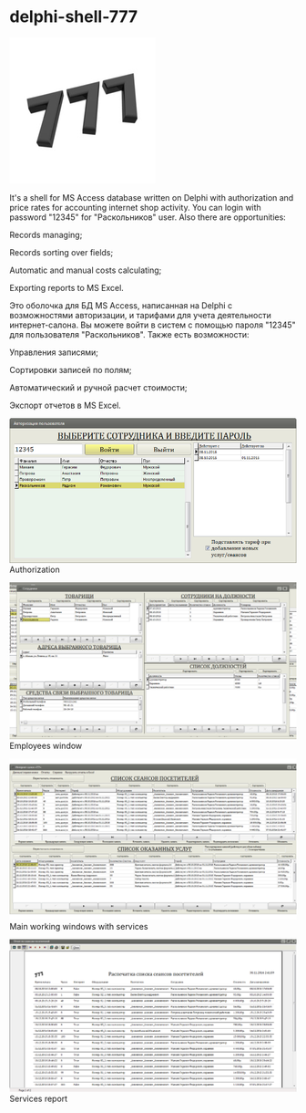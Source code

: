 ﻿# delphi-shell-777
![Authorization](https://github.com/LaHesis/delphi-shell-777/raw/master/logo.jpg)

It's a shell for MS Access database written on Delphi with authorization and price rates for accounting internet shop activity.
You can login with password "12345" for "Раскольников" user.
Also there are opportunities:

Records managing;

Records sorting over fields;

Automatic and manual costs calculating;

Exporting reports to MS Excel.

Это оболочка для БД MS Access, написанная на Delphi с возможностями авторизации, и тарифами для учета деятельности интернет-салона.
Вы можете войти в систем с помощью пароля "12345" для пользователя "Раскольников".
Также есть возможности:

Управления записями;

Сортировки записей по полям;

Автоматический и ручной расчет стоимости;

Экспорт отчетов в MS Excel.

![Authorization](https://github.com/LaHesis/delphi-shell-777/raw/master/Application_screenshots/authorization.png)
Authorization

![Employees window](https://github.com/LaHesis/delphi-shell-777/raw/master/Application_screenshots/employees.png)
Employees window

![Main working windows with services](https://github.com/LaHesis/delphi-shell-777/raw/master/Application_screenshots/mainWindow.png)
Main working windows with services

![Services report](https://github.com/LaHesis/delphi-shell-777/raw/master/Application_screenshots/report.png)
Services report
